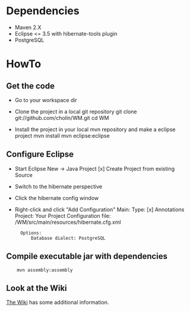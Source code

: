 # Dependencies
* Maven 2.X
* Eclipse <= 3.5 with hibernate-tools plugin
* PostgreSQL

# HowTo
## Get the code
* Go to your workspace dir

* Clone the project in a local git repository
        git clone git://github.com/cholin/WM.git
        cd WM

* Install the project in your local mvn repository and make a eclipse project
        mvn install 
        mvn eclipse:eclipse

## Configure Eclipse
* Start Eclipse
        New -> Java Project
            [x] Create Project from existing Source
            
* Switch to the hibernate perspective

* Click the hibernate config window

* Right-click and click "Add Configuration"
        Main:
            Type: [x] Annotations
            Project: Your Project
            Configuration file: /WM/src/main/resources/hibernate.cfg.xml
    
        Options:
            Database dialect: PostgreSQL

## Compile executable jar with dependencies
        mvn assembly:assembly

## Look at the Wiki
[The Wiki](http://wiki.github.com/cholin/WM/) has some additional information.
